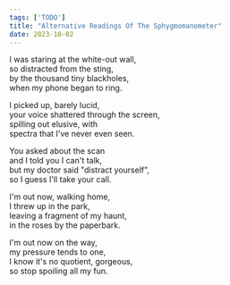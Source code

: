 ```yaml
---
tags: ['TODO']
title: "Alternative Readings Of The Sphygmomanometer"
date: 2023-10-02
---
```


I was staring at the white-out wall,  
so distracted from the sting,  
by the thousand tiny blackholes,  
when my phone began to ring.

I picked up, barely lucid,  
your voice shattered through the screen,  
spilling out elusive, with  
spectra that I've never even seen.

You asked about the scan  
and I told you I can't talk,  
but my doctor said "distract yourself",  
so I guess I'll take your call.

I'm out now, walking home,  
I threw up in the park,  
leaving a fragment of my haunt,  
in the roses by the paperbark.

I'm out now on the way,  
my pressure tends to one,  
I know it's no quotient, gorgeous,  
so stop spoiling all my fun.
